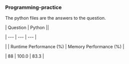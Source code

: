 ### Programming-practice



The python files are the answers to the question.

| Question | Python ||

| --- | --- | --- |

| | Runtime Performance (%) | Memory Performance (%) |

| 88 | 100.0 | 83.3 |
